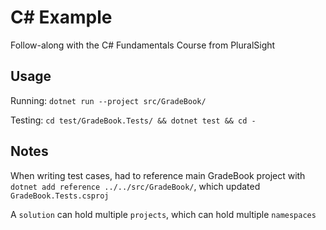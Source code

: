# C# Example

Follow-along with the C# Fundamentals Course from PluralSight

## Usage

Running: `dotnet run --project src/GradeBook/`

Testing: `cd test/GradeBook.Tests/ && dotnet test && cd -`

## Notes

When writing test cases, had to reference main GradeBook project with `dotnet add reference ../../src/GradeBook/`, which updated `GradeBook.Tests.csproj`

A `solution` can hold multiple `projects`, which can hold multiple `namespaces`
